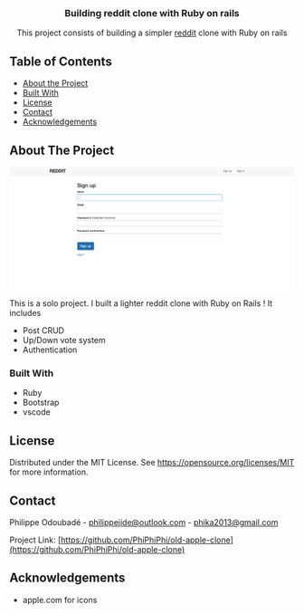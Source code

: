 <!-- PROJECT LOGO -->
<br />
<p align="center">
  <h3 align="center">Building reddit clone with Ruby on rails</h3>
  <p align="center">
    This project consists of building a simpler <a href ="http://www.reddit.com">reddit</a> clone with Ruby on rails
    
  </p>
</p>

<!-- TABLE OF CONTENTS -->

## Table of Contents

- [About the Project](#about-the-project)
- [Built With](#built-with)
- [License](#license)
- [Contact](#contact)
- [Acknowledgements](#acknowledgements)

<!-- ABOUT THE PROJECT -->

## About The Project

[![Product Name Screen Shot][product-screenshot]](https://example.com)

This is a solo project. I built a lighter reddit clone with Ruby on Rails ! It includes

- Post CRUD
- Up/Down vote system
- Authentication

### Built With

- Ruby
- Bootstrap
- vscode

<!-- LICENSE -->

## License

Distributed under the MIT License. See https://opensource.org/licenses/MIT for more information.

<!-- CONTACT -->

## Contact

Philippe Odoubadé - philippejide@outlook.com - phika2013@gmail.com

Project Link: [https://github.com/PhiPhiPhi/old-apple-clone](https://github.com/PhiPhiPhi/old-apple-clone)

<!-- ACKNOWLEDGEMENTS -->

## Acknowledgements

- apple.com for icons

<!-- MARKDOWN LINKS & IMAGES -->
<!-- https://www.markdownguide.org/basic-syntax/#reference-style-links -->

[product-screenshot]: public/screenshot.png

